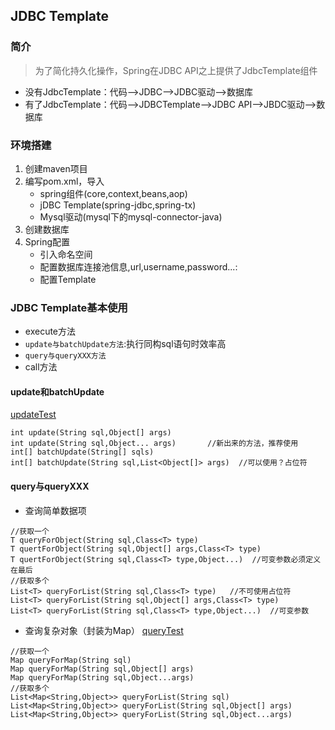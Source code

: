 ## JDBC Template

### 简介
> 为了简化持久化操作，Spring在JDBC API之上提供了JdbcTemplate组件

- 没有JdbcTemplate：代码—>JDBC—>JDBC驱动—>数据库
- 有了JdbcTemplate：代码—>JDBCTemplate—>JDBC API—>JBDC驱动—>数据库

###  环境搭建
1. 创建maven项目
2. 编写pom.xml，导入
   - spring组件(core,context,beans,aop)
   - jDBC Template(spring-jdbc,spring-tx)  
   - Mysql驱动(mysql下的mysql-connector-java)
3. 创建数据库
4. Spring配置
   - 引入命名空间
   - 配置数据库连接池信息,url,username,password...: 
   - 配置Template
   
   
### JDBC Template基本使用
- execute方法
- `update与batchUpdate方法`:执行同构sql语句时效率高
- `query与queryXXX方法`
- call方法

#### update和batchUpdate
[updateTest](src/test/java/updateTest.java)
```
int update(String sql,Object[] args)
int update(String sql,Object... args)       //新出来的方法，推荐使用
int[] batchUpdate(String[] sqls)
int[] batchUpdate(String sql,List<Object[]> args)  //可以使用？占位符
```
#### query与queryXXX
- 查询简单数据项
```
//获取一个
T queryForObject(String sql,Class<T> type)
T quertForObject(String sql,Object[] args,Class<T> type)
T quertForObject(String sql,Class<T> type,Object...)  //可变参数必须定义在最后
//获取多个
List<T> queryForList(String sql,Class<T> type)   //不可使用占位符
List<T> queryForList(String sql,Object[] args,Class<T> type) 
List<T> queryForList(String sql,Class<T> type,Object...)  //可变参数
```
- 查询复杂对象（封装为Map）
[queryTest](src/test/java/queryTest.java)
```
//获取一个
Map queryForMap(String sql)
Map queryForMap(String sql,Object[] args)
Map queryForMap(String sql,Object...args)
//获取多个
List<Map<String,Object>> queryForList(String sql)
List<Map<String,Object>> queryForList(String sql,Object[] args)
List<Map<String,Object>> queryForList(String sql,Object...args)
```


   

   
    